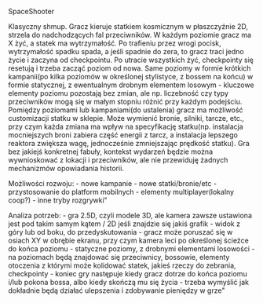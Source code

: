 SpaceShooter

Klasyczny shmup. Gracz kieruje statkiem kosmicznym w płaszczyźnie 2D, strzela do nadchodzących fal przeciwników. W każdym poziomie gracz ma X żyć, a statek ma wytrzymałość. Po trafieniu przez wrogi pocisk, wytrzymałość spadku spada, a jeśli spadnie do zera, to gracz traci jedno życie i zaczyna od checkpointu. Po utracie wszystkich żyć, checkpointy się resetują i trzeba zacząć poziom od nowa. Same poziomy w formie krótkich kampanii(po kilka poziomów w określonej stylistyce, z bossem na końcu) w formie statycznej, z ewentualnym drobnym elementem losowym - kluczowe elementy poziomu pozostają bez zmian, ale np. liczebność czy typy przeciwników mogą się w małym stopniu różnić przy każdym podejściu. Pomiędzy poziomami lub kampaniami(do ustalenia) gracz ma możliwość customizacji statku w sklepie. Może wymienić bronie, silniki, tarcze, etc., przy czym każda zmiana ma wpływ na specyfikację statku(np. instalacja mocniejszych broni zabiera część energii z tarcz, a instalacja lepszego reaktora zwiększa wagę, jednocześnie zmniejszając prędkość statku). Gra bez jakiejś konkretnej fabuły, kontekst wydarzeń będzie można wywnioskować z lokacji i przeciwników, ale nie przewiduję żadnych mechanizmów opowiadania historii.

Możliwości rozwoju:
	- nowe kampanie
	- nowe statki/bronie/etc
	- przystosowanie do platform mobilnych
	- elementy multiplayer(lokalny coop?)
	- inne tryby rozgrywki"					

Analiza potrzeb:
	- gra 2.5D, czyli modele 3D, ale kamera zawsze ustawiona jest pod takim samym kątem / 2D jeśli znajdzie się jakiś grafik
	- widok z góry lub od boku, do przedyskutowania
	- gracz może poruszać się w osiach XY w obrębie ekranu, przy czym kamera leci po określonej ścieżce do końca poziomu
	- statyczne poziomy, z drobnymi elementami losowości
	- na poziomach będą znajdować się przeciwnicy, bossowie, elementy otoczenia z którymi może kolidować statek, jakieś rzeczy do zebrania, checkpointy
	- koniec gry następuje kiedy gracz dotrze do końca poziomu i/lub pokona bossa, albo kiedy skończą mu się życia
	- trzeba wymyślić jak dokładnie będą działać ulepszenia i zdobywanie pieniędzy w grze"					
					
					
